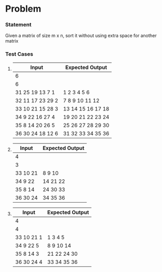# Problem

### Statement
Given a matrix of size m x n, sort it without using extra space for another matrix

### Test Cases
1.  |       Input	     |  Expected Output   |
    |--------------------|--------------------|
    |          6         |                    |
    |          6         |                    |
    |  31 25 19 13 7 1   |  1 2 3 4 5 6       |
    |  32 11 17 23 29 2  |  7 8 9 10 11 12    |
    |  33 10 21 15 28 3  |  13 14 15 16 17 18 |
    |  34 9 22 16 27 4   |  19 20 21 22 23 24 |
    |  35 8 14 20 26 5   |  25 26 27 28 29 30 |
    |  36 30 24 18 12 6  |  31 32 33 34 35 36 |

2.  |       Input	     |  Expected Output   |
    |--------------------|--------------------|
    |          4         |                    |
    |          3         |                    |
    |      33 10 21      |      8 9 10        |
    |      34 9 22       |      14 21 22      |
    |      35 8 14       |      24 30 33      |
    |      36 30 24      |      34 35 36      |

3.  |       Input	     |  Expected Output   |
    |--------------------|--------------------|
    |          4         |                    |
    |          4         |                    |
    |      33 10 21 1    |     1 3 4 5        |
    |      34 9 22 5     |     8 9 10 14      |
    |      35 8 14 3     |     21 22 24 30    |
    |      36 30 24 4    |     33 34 35 36    |
